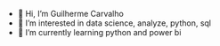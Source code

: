- 👋 Hi, I’m Guilherme Carvalho
- 👀 I’m interested in data science, analyze, python, sql
- 🌱 I’m currently learning python and power bi
